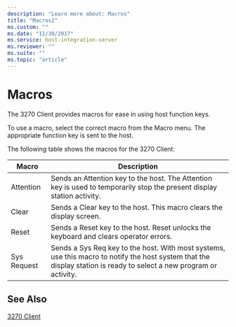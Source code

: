 ```yaml
---
description: "Learn more about: Macros"
title: "Macros2"
ms.custom: ""
ms.date: "11/30/2017"
ms.service: host-integration-server
ms.reviewer: ""
ms.suite: ""
ms.topic: "article"
---
```

# Macros
The 3270 Client provides macros for ease in using host function keys.  
  
 To use a macro, select the correct macro from the Macro menu. The appropriate function key is sent to the host.  
  
 The following table shows the macros for the 3270 Client:  
  
|Macro|Description|  
|-----------|-----------------|  
|Attention|Sends an Attention key to the host. The Attention key is used to temporarily stop the present display station activity.|  
|Clear|Sends a Clear key to the host. This macro clears the display screen.|  
|Reset|Sends a Reset key to the host. Reset unlocks the keyboard and clears operator errors.|  
|Sys Request|Sends a Sys Req key to the host. With most systems, use this macro to notify the host system that the display station is ready to select a new program or activity.|  
  
## See Also  
 [3270 Client](../core/3270-client2.md)
